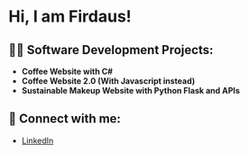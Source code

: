 <h1>Hi, I am Firdaus! </h1>

<h2>👨‍💻 Software Development Projects:</h2>

- <b>Coffee Website with C#</b>
- <b>Coffee Website 2.0 (With Javascript instead)</b>
- <b>Sustainable Makeup Website with Python Flask and APIs</b>

<h2> 🤳 Connect with me:</h2>

- [LinkedIn](https://linkedin.com/in/muhammad-firdaus-bin-hisham-574a11225)



<!--
Here are some ideas to get you started:

- 🔭 I’m currently working on ...
- 🌱 I’m currently learning ...
- 👯 I’m looking to collaborate on ...
- 🤔 I’m looking for help with ...
- 💬 Ask me about ...
- 📫 How to reach me: ...
- 😄 Pronouns: ...
- ⚡ Fun fact: ...
-->

